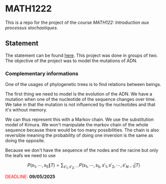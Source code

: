 # MATH1222

This is a repo for the project of the course 
*MATH122: Introduction aux processus stochastiques*.

## Statement

The statement can be found [here](projet-math1222-2025.pdf). This project was done in groups of two.
The objective of the project was to model the mutations of ADN.

### Complementary informations

One of the usages of phylogenetic trees is to find relations between beings.

The first thing we need to model is the evolution of the ADN. 
We have a mutation when one of the nucleotide of the sequence changes over time.
We take in that the mutation is not influenced by the nucleotides and that it's without memory.

We can thus represent this with a Markov chain. We use the substitution model of Kimura.
We won't manipulate the markov chain of the whole sequence because there would be too many possibilities.
The chain is also reversible meaning the probability of doing one inversion is the same as doing the opposite.

Because we don't have the sequence of the nodes and the racine but only the leafs we need to use

$$P(s_1,\cdots,s_5\|T)=\sum_{s'_1, s'_2,\cdots} P(s_1, \cdots,s_5,s'_1,s'_2,\cdots,s'_{N-1}|T)$$

<span style="color:#FF0000">DEADLINE:</span> **09/05/2025**

